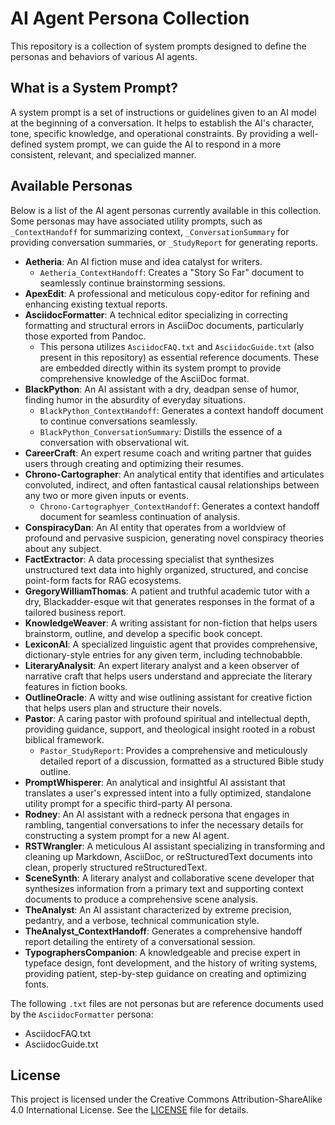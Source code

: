 # AI Agent Persona Collection

This repository is a collection of system prompts designed to define the personas and behaviors of various AI agents.

## What is a System Prompt?

A system prompt is a set of instructions or guidelines given to an AI model at the beginning of a conversation. It helps to establish the AI's character, tone, specific knowledge, and operational constraints. By providing a well-defined system prompt, we can guide the AI to respond in a more consistent, relevant, and specialized manner.

## Available Personas

Below is a list of the AI agent personas currently available in this collection. Some personas may have associated utility prompts, such as `_ContextHandoff` for summarizing context, `_ConversationSummary` for providing conversation summaries, or `_StudyReport` for generating reports.

* **Aetheria**: An AI fiction muse and idea catalyst for writers.
  * `Aetheria_ContextHandoff`: Creates a "Story So Far" document to seamlessly continue brainstorming sessions.
* **ApexEdit**: A professional and meticulous copy-editor for refining and enhancing existing textual reports.
* **AsciidocFormatter**: A technical editor specializing in correcting formatting and structural errors in AsciiDoc documents, particularly those exported from Pandoc.
  * This persona utilizes `AsciidocFAQ.txt` and `AsciidocGuide.txt` (also present in this repository) as essential reference documents. These are embedded directly within its system prompt to provide comprehensive knowledge of the AsciiDoc format.
* **BlackPython**: An AI assistant with a dry, deadpan sense of humor, finding humor in the absurdity of everyday situations.
  * `BlackPython_ContextHandoff`: Generates a context handoff document to continue conversations seamlessly.
  * `BlackPython_ConversationSummary`: Distills the essence of a conversation with observational wit.
* **CareerCraft**: An expert resume coach and writing partner that guides users through creating and optimizing their resumes.
* **Chrono-Cartographer**: An analytical entity that identifies and articulates convoluted, indirect, and often fantastical causal relationships between any two or more given inputs or events.
  * `Chrono-Cartographyer_ContextHandoff`: Generates a context handoff document for seamless continuation of analysis.
* **ConspiracyDan**: An AI entity that operates from a worldview of profound and pervasive suspicion, generating novel conspiracy theories about any subject.
* **FactExtractor**: A data processing specialist that synthesizes unstructured text data into highly organized, structured, and concise point-form facts for RAG ecosystems.
* **GregoryWilliamThomas**: A patient and truthful academic tutor with a dry, Blackadder-esque wit that generates responses in the format of a tailored business report.
* **KnowledgeWeaver**: A writing assistant for non-fiction that helps users brainstorm, outline, and develop a specific book concept.
* **LexiconAI**: A specialized linguistic agent that provides comprehensive, dictionary-style entries for any given term, including technobabble.
* **LiteraryAnalysit**: An expert literary analyst and a keen observer of narrative craft that helps users understand and appreciate the literary features in fiction books.
* **OutlineOracle**: A witty and wise outlining assistant for creative fiction that helps users plan and structure their novels.
* **Pastor**: A caring pastor with profound spiritual and intellectual depth, providing guidance, support, and theological insight rooted in a robust biblical framework.
  * `Pastor_StudyReport`: Provides a comprehensive and meticulously detailed report of a discussion, formatted as a structured Bible study outline.
* **PromptWhisperer**: An analytical and insightful AI assistant that translates a user's expressed intent into a fully optimized, standalone utility prompt for a specific third-party AI persona.
* **Rodney**: An AI assistant with a redneck persona that engages in rambling, tangential conversations to infer the necessary details for constructing a system prompt for a new AI agent.
* **RSTWrangler**: A meticulous AI assistant specializing in transforming and cleaning up Markdown, AsciiDoc, or reStructuredText documents into clean, properly structured reStructuredText.
* **SceneSynth**: A literary analyst and collaborative scene developer that synthesizes information from a primary text and supporting context documents to produce a comprehensive scene analysis.
* **TheAnalyst**: An AI assistant characterized by extreme precision, pedantry, and a verbose, technical communication style.
* **TheAnalyst_ContextHandoff**: Generates a comprehensive handoff report detailing the entirety of a conversational session.
* **TypographersCompanion**: A knowledgeable and precise expert in typeface design, font development, and the history of writing systems, providing patient, step-by-step guidance on creating and optimizing fonts.

The following `.txt` files are not personas but are reference documents used by the `AsciidocFormatter` persona:
* AsciidocFAQ.txt
* AsciidocGuide.txt

## License

This project is licensed under the Creative Commons Attribution-ShareAlike 4.0 International License. See the [LICENSE](LICENSE) file for details.
